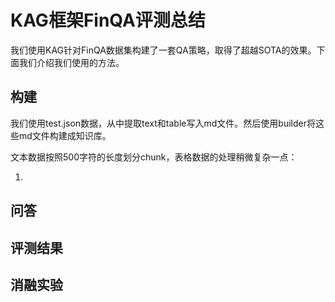 # KAG框架FinQA评测总结

我们使用KAG针对FinQA数据集构建了一套QA策略，取得了超越SOTA的效果。下面我们介绍我们使用的方法。

## 构建
我们使用test.json数据，从中提取text和table写入md文件。然后使用builder将这些md文件构建成知识库。

文本数据按照500字符的长度划分chunk，表格数据的处理稍微复杂一点：

1.


## 问答

## 评测结果

## 消融实验